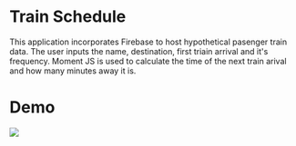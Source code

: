 # Train Schedule
This application incorporates Firebase to host hypothetical pasenger train data. The user inputs the name, destination, first triain arrival and it's frequency. Moment JS is used to calculate the time of the next train arival and how many minutes away it is.

# Demo
<img src="https://github.com/efinfl/Train_Schedule_Using_Firebase/blob/master/Train_Schedule_Demo.gif">

